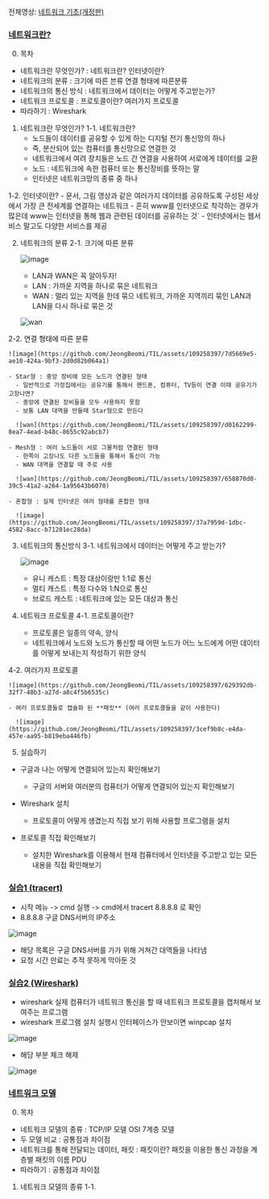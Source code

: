 전체영상: [네트워크 기초(개정판)](https://www.youtube.com/playlist?list=PL0d8NnikouEWcF1jJueLdjRIC4HsUlULi)

### [네트워크란?](https://youtu.be/Av9UFzl_wis?list=PL0d8NnikouEWcF1jJueLdjRIC4HsUlULi)

0. 목차
  - 네트워크란 무엇인가? : 네트워크란? 인터넷이란?
  - 네트워크의 분류 : 크기에 따른 븐류 연결 형태에 따른분류
  - 네트워크의 통신 방식 : 네트워크에서 데이터는 어떻게 주고받는가?
  - 네트워크 프로토콜 : 프로토콜이란? 여러가지 프로토콜
  - 따라하기 : Wireshark

1. 네트워크란 무엇인가?
  1-1. 네트워크란?
    - 노드들이 데이터를 공유할 수 있게 하는 디지털 전기 통신망의 하나
    - 즉, 분산되어 있는 컴퓨터를 통신망으로 연결한 것
    - 네트워크에서 여려 장치들은 노드 간 연결을 사용하여 서로에게 데이터를 교환
    - 노드 : 네트워크에 속한 컴퓨터 또는 통신장비를 뜻하는 말
    - 인터넷은 네트워크망의 종류 중 하나
  
  1-2. 인터넷이란?
    - 문서, 그림 영상과 같은 여러가지 데이터를 공유하도록 구성된 세상에서 가장 큰 전세계를 연결하는 네트워크
    - 흔히 www를 인터넷으로 착각하는 경우가 많은데 www는 인터넷을 통해 웹과 관련된 데이터를 공유하는 것`
    - 인터넷에서는 웹서비스 말고도 다양한 서비스를 제공

2. 네트워크의 분류
  2-1. 크기에 따른 분류

    ![image](https://github.com/JeongBeomi/TIL/assets/109258397/10a6814e-0ea4-424d-8d28-94ed130199dc)

    - LAN과 WAN은 꼭 알아두자!
    - LAN : 가까운 지역을 하나로 묶은 네트워크
    - WAN : 멀리 있는 지역을 한데 묶으 네트워크, 가까운 지역끼리 묶인  LAN과 LAN을 다시 하나로 묶은 것

    ![wan](https://github.com/JeongBeomi/TIL/assets/109258397/a3452c89-f560-4d8a-ad3a-3f1ade3f8e25)

  2-2. 연결 형태에 따른 분류

    ![image](https://github.com/JeongBeomi/TIL/assets/109258397/7d5669e5-ae10-424a-9bf3-2d0d82b064a1)

    - Star형 : 중앙 장비에 모든 노드가 연결된 형태
      - 일반적으로 가정집에서는 공유기를 통해서 핸드폰, 컴퓨터, TV등이 연결 이때 공유기가 고장나면?
      - 중앙에 연결된 장비들을 모두 사용하지 못함
      - 보통 LAN 대역을 만들때 Star형으로 만든다

      ![wan](https://github.com/JeongBeomi/TIL/assets/109258397/d0162299-8ea7-4ead-b48c-8655c92abcb7)

    - Mesh형 : 여러 노드들이 서로 그물처럼 연결된 형태
      - 한쪽이 고장나도 다른 노드들을 통해서 통신이 가능
      - WAN 대역을 연결할 때 주로 사용

      ![wan](https://github.com/JeongBeomi/TIL/assets/109258397/658870d0-39c5-41a2-a264-1a95643b6070)

    - 혼합형 : 실제 인터넷은 여러 형태를 혼합한 형태

      ![image](https://github.com/JeongBeomi/TIL/assets/109258397/37a7959d-1dbc-4582-8acc-b71201ec28da)

3. 네트워크의 통신방식
  3-1. 네트워크에서 데이터는 어떻게 주고 받는가?

    ![image](https://github.com/JeongBeomi/TIL/assets/109258397/86088c0a-904a-4239-bef3-93874ee7a15b)

    - 유니 캐스트 : 특정 대상이랑만 1:1로 통신
    - 멀티 캐스트 : 특정 다수와 1:N으로 통신
    - 브로드 캐스트 : 네트워크에 있는 모든 대상과 통신
    
4. 네트워크 프로토콜
  4-1. 프로토콜이란?
    - 프로토콜은 일종의 약속, 양식
    - 네트워크에서 노드와 노드가 통신할 때 어떤 노드가 어느 노드에게 어떤 데이터를 어떻게 보내는지 작성하기 위한 양식
  
  4-2. 여러가지 프로토콜

    ![image](https://github.com/JeongBeomi/TIL/assets/109258397/629392db-32f7-48b3-a27d-a8c4f5b6535c)

    - 여러 프로토콜들로 캡슐화 된 **패킷** (여러 프로토콜들을 같이 사용한다)

      ![image](https://github.com/JeongBeomi/TIL/assets/109258397/3cef9b8c-e4da-457e-aa95-b819eba446fb)

5. 실습하기
  - 구글과 나는 어떻게 연결되어 있는지 확인해보기
    - 구글의 서버와 여러분의 컴퓨터가 어떻게 연결되어 있는지 확인해보기
  
  - Wireshark 설치
    - 프로토콜이 어떻게 생겼는지 직접 보기 위해 사용할 프로그램을 설치
  
  - 프로토콜 직접 확인해보기
    - 설치한 Wireshark를 이용해서 현재 컴퓨터에서 인터넷을 주고받고 있는 모든 내용을 직접 확인해보기

### [실습1 (tracert)](https://youtu.be/paJf7JbBWqY?list=PL0d8NnikouEWcF1jJueLdjRIC4HsUlULi)

- 시작 메뉴 -> cmd 실행 -> cmd에서 tracert 8.8.8.8 로 확인
- 8.8.8.8 구글 DNS서버의 IP주소

![image](https://github.com/JeongBeomi/TIL/assets/109258397/8b9b5017-0139-4b3d-9471-096569583e9c)

- 해당 목록은 구글 DNS서버를 가가 위해 거쳐간 대역들을 나타냄
- 요청 시간 만료는 추적 못하게 막아둔 것


### [실습2 (Wireshark)](https://youtu.be/vBrQ3yzerMg?list=PL0d8NnikouEWcF1jJueLdjRIC4HsUlULi)

- wireshark 실제 컴퓨터가 네트워크 통신을 할 때 네트워크 프로토콜을 캡처해서 보여주는 프로그램
- wireshark 프로그램 설치 실행시 인터페이스가 안보이면 winpcap 설치

![image](https://github.com/JeongBeomi/TIL/assets/109258397/0f7b424a-918b-457c-b0ba-b9b8f6274eaf)

- 해당 부분 체크 해제

![image](https://github.com/JeongBeomi/TIL/assets/109258397/e2e69733-6ade-4fd5-864d-8c80a637eddc)

### [네트워크 모델](https://youtu.be/y9nlT52SAcg?list=PL0d8NnikouEWcF1jJueLdjRIC4HsUlULi)

0. 목차
  - 네트워크 모델의 종류 : TCP/IP 모델 OSI 7계층 모델
  - 두 모델 비교 : 공통점과 차이점
  - 네트워크를 통해 전달되는 데이터, 패킷 : 패킷이란? 패킷을 이용한 통신 과정을 계층별 패킷의 이름 PDU
  - 따라하기 : 공통점과 차이점

1. 네트워크 모델의 종류
  1-1. 